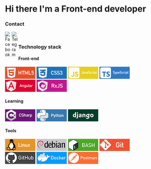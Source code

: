 <head>
	<link rel="stylesheet" href="css/style.css">
</head>
 
<h1>Hi there I'm a Front-end developer</h1>
<h3>Contact</h3>

<a href="https://www.facebook.com/mamedovprogrammer/" target='_blank'>
		<img align="left" alt="Facebook" width="22px" src="https://cdn-icons-png.flaticon.com/512/124/124010.png" />
	</a>
<a href="https://t.me/IbraGMan" target='_blank'>
  <img align="left" alt="Telegram" width="22px" src="https://camo.githubusercontent.com/5c1975da7d9ab735ceb71c57b6c7e48ff3e08ca4/68747470733a2f2f6564656e742e6769746875622e696f2f537570657254696e7949636f6e732f696d616765732f7376672f74656c656772616d2e737667">
</a>

</br>

<h3>Technology stack</h3>

<h4>Front-end</h4>
<div class='end'>
<img src='images/html5.png'>
<img src='images/css3.png'>
<img src='images/javascript.png'>
<img src='images/typescript.png'>
<img src='images/angular.png'>
<img src='images/rxjs.png'>
</div>
<h4>Learning</h4>
<div class='end'>
<img src='images/csharp.png'>
<img src='images/python.png'>
<img src='images/django.png'>
</div>
<h4>Tools</h4>
<div class='end'>
<img src='images/linux.png'>
<img src='images/debian.png'>
<img src='images/bash.png'>
<img src='images/git.png'>
<img src='images/github.png'>
<img src='images/docker.png'>
<img src='images/postman.png'>
</div>

